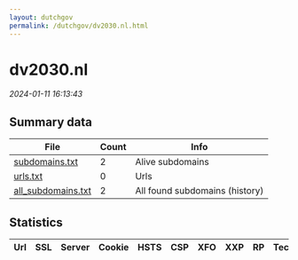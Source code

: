 ```yaml
---
layout: dutchgov
permalink: /dutchgov/dv2030.nl.html
---
```



# dv2030.nl
*2024-01-11 16:13:43*
## Summary data


| File       | Count | Info |
|------------|-------|------|
|[subdomains.txt](/data/dv2030.nl/subdomains.txt)|2|Alive subdomains|
|[urls.txt](/data/dv2030.nl/urls.txt)|0|Urls|
|[all_subdomains.txt](/data/dv2030.nl/all_subdomains.txt)|2|All found subdomains (history)|


## Statistics


| Url | SSL | Server | Cookie | HSTS | CSP | XFO | XXP | RP | Tech |Title |
|------------|-------|------|------|------|------|------|------|------|------|------|
